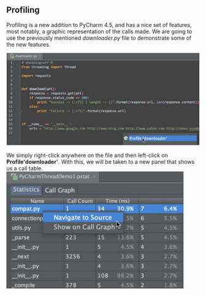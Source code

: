 Profiling
---
Profiling is a new addition to PyCharm 4.5, and has a nice set of features, most
notably, a graphic representation of the calls made. We are going to use the
previously mentioned _downloader.py_ file to demonstrate some of the new features.

![](/assets/0620.png)

We simply right-click anywhere on the file and then left-click on **Profile'downloader'**. With this, we will be taken to a new panel that shows us a call table.
![](/assets/0621.png)